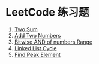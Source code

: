 LeetCode 练习题
===============
1. [Two Sum](src/twoSum.md)
2. [Add Two Numbers](src/addTwoNumbers.md)
201. [Bitwise AND of numbers Range](./src/bitwiseANDofNumbersRange.md)
141. [Linked List Cycle](src/linkedListCycle.md)
162. [Find Peak Element](src/findPeakElement.md)
